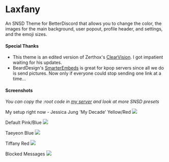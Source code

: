 # Laxfany
An SNSD Theme for BetterDiscord that allows you to change the color, the images for the main background, user popout, profile header, and settings, and the emoji sizes.

#### Special Thanks
- This theme is an edited version of Zerthox's [ClearVision](https://github.com/Zerthox/ClearVision/). I got impatient waiting for his updates.
- BeardDesign's [SmarterEmbeds](https://github.com/BeardDesign1/SmarterEmbeds) is great for kpop servers since all we do is send pictures. Now only if everyone could stop sending one link at a time...

#### Screenshots
*You can copy the :root code in [my server](https://discord.gg/NWdcTw5) and look at more SNSD presets*

My setup right now - Jessica Jung 'My Decade' Yellow/Red
![](https://cdn.discordapp.com/attachments/273434068891467778/349138698761273344/MyDecadeJessicaTheme.jpg)

Default Pink/Blue
![](https://cdn.discordapp.com/attachments/280912458686922752/352973031737393162/DefaultTheme.jpg)

Taeyeon Blue
![](https://cdn.discordapp.com/attachments/273434068891467778/328643265442349056/TaeyeonBlueTheme2.jpg)

Tiffany Red
![](https://cdn.discordapp.com/attachments/273434068891467778/328635323959607296/TiffanyRedTheme.jpg)

Blocked Messages
![](https://cdn.discordapp.com/attachments/273434068891467778/338830532907630612/2017-07-22_19-20-43.gif)

